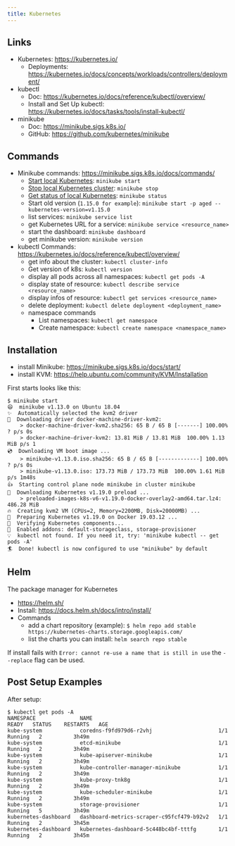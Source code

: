 ```yaml
---
title: Kubernetes
---
```


## Links
- Kubernetes: <https://kubernetes.io/>
  - Deployments: <https://kubernetes.io/docs/concepts/workloads/controllers/deployment/>
- kubectl
  - Doc: <https://kubernetes.io/docs/reference/kubectl/overview/>
  - Install and Set Up kubectl:
    <https://kubernetes.io/docs/tasks/tools/install-kubectl/>
- minikube
  - Doc: <https://minikube.sigs.k8s.io/>
  - GitHub: <https://github.com/kubernetes/minikube>

## Commands
- Minikube commands: <https://minikube.sigs.k8s.io/docs/commands/>
  - [Start local
    Kubernetes](https://minikube.sigs.k8s.io/docs/commands/start/):
    `minikube start`
  - [Stop local Kubernetes
    cluster](https://minikube.sigs.k8s.io/docs/commands/stop/):
    `minikube stop`
  - [Get status of local
    Kubernetes](https://minikube.sigs.k8s.io/docs/commands/status/):
    `minikube status`
  - Start old version (`1.15.0 for example`): `minikube start -p
    aged --kubernetes-version=v1.15.0`
  - list services: `minikube service list`
  - get Kubernetes URL for a service: `minikube service
    <resource_name>`
  - start the dashboard: `minikube dashboard`
  - get minikube version: `minikube version`
- kubectl Commands:
  <https://kubernetes.io/docs/reference/kubectl/overview/>
  - get info about the cluster: `kubectl cluster-info`
  - Get version of k8s: `kubectl version`
  - display all pods across all namespaces: `kubectl get pods -A`
  - display state of resource: `kubectl describe service
    <resource_name>`
  - display infos of resource: `kubectl get services
    <resource_name>`
  - delete deployment: `kubectl delete deployment <deployment_name>`
  - namespace commands
    - List namespaces: `kubectl get namespace`
    - Create namespace: `kubectl create namespace
      <namespace_name>`

## Installation
- install Minikube: <https://minikube.sigs.k8s.io/docs/start/>
- install KVM: <https://help.ubuntu.com/community/KVM/Installation>

First starts looks like this:
```text
$ minikube start
😄  minikube v1.13.0 on Ubuntu 18.04
✨  Automatically selected the kvm2 driver
💾  Downloading driver docker-machine-driver-kvm2:
    > docker-machine-driver-kvm2.sha256: 65 B / 65 B [-------] 100.00% ? p/s 0s
    > docker-machine-driver-kvm2: 13.81 MiB / 13.81 MiB  100.00% 1.13 MiB p/s 1
💿  Downloading VM boot image ...
    > minikube-v1.13.0.iso.sha256: 65 B / 65 B [-------------] 100.00% ? p/s 0s
    > minikube-v1.13.0.iso: 173.73 MiB / 173.73 MiB  100.00% 1.61 MiB p/s 1m48s
👍  Starting control plane node minikube in cluster minikube
💾  Downloading Kubernetes v1.19.0 preload ...
    > preloaded-images-k8s-v6-v1.19.0-docker-overlay2-amd64.tar.lz4: 486.28 MiB
🔥  Creating kvm2 VM (CPUs=2, Memory=2200MB, Disk=20000MB) ...
🐳  Preparing Kubernetes v1.19.0 on Docker 19.03.12 ...
🔎  Verifying Kubernetes components...
🌟  Enabled addons: default-storageclass, storage-provisioner
💡  kubectl not found. If you need it, try: 'minikube kubectl -- get pods -A'
🏄  Done! kubectl is now configured to use "minikube" by default
```

## Helm
The package manager for Kubernetes
- <https://helm.sh/>
- Install: <https://docs.helm.sh/docs/intro/install/>
- Commands
  - add a chart repository (example): `$ helm repo add stable
    https://kubernetes-charts.storage.googleapis.com/`
  - list the charts you can install: `helm search repo stable`

If install fails with `Error: cannot re-use a name that is still in use`
the `--replace` flag can be used.

## Post Setup Examples
After setup:
```text
$ kubectl get pods -A
NAMESPACE              NAME                                        READY   STATUS    RESTARTS   AGE
kube-system            coredns-f9fd979d6-r2vhj                     1/1     Running   2          3h49m
kube-system            etcd-minikube                               1/1     Running   2          3h49m
kube-system            kube-apiserver-minikube                     1/1     Running   2          3h49m
kube-system            kube-controller-manager-minikube            1/1     Running   2          3h49m
kube-system            kube-proxy-tnk8g                            1/1     Running   2          3h49m
kube-system            kube-scheduler-minikube                     1/1     Running   2          3h49m
kube-system            storage-provisioner                         1/1     Running   5          3h49m
kubernetes-dashboard   dashboard-metrics-scraper-c95fcf479-b92v2   1/1     Running   2          3h45m
kubernetes-dashboard   kubernetes-dashboard-5c448bc4bf-tttfg       1/1     Running   2          3h45m
```
